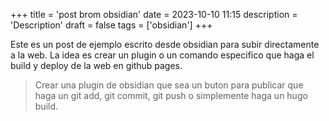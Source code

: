 +++
title = 'post brom obsidian'
date = 2023-10-10 11:15
description = 'Description'
draft = false
tags = ['obsidian']
+++

Este es un post de ejemplo escrito desde obsidian para subir directamente a la web. La idea es crear un plugin o un comando especifico que haga el build y deploy de la web en github pages. 

> Crear una plugin de obsidian que sea un buton para publicar que haga un git add, git commit, git push o simplemente haga un hugo build. 

